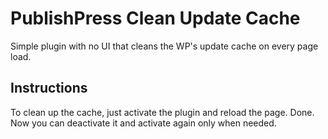 # PublishPress Clean Update Cache

Simple plugin with no UI that cleans the WP's update cache on every page load.

## Instructions

To clean up the cache, just activate the plugin and reload the page.
Done. Now you can deactivate it and activate again only when needed.
